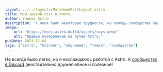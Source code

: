 ```yaml
---
layout: ../../layouts/MarkdownPostLayout.astro
title: Мой третий пост в блоге
author: Ученик Astro
description: "У меня были некоторые трудности, но помощь сообщества была бесценной!"
image:
    url: "https://docs.astro.build/assets/rays.webp"
    alt: "Превью изображение из лучей Astro."
pubDate: 2023-11-04
tags: ["astro", "блогинг", "обучение", "тяжко", "сообщество"]
---
```

Не всегда было легко, но я наслаждаюсь работой с Astro. А [сообщество в Discord](https://astro.build/chat) действительно дружелюбное и полезное!